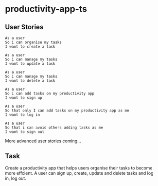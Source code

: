 # productivity-app-ts

## User Stories
```
As a user
So i can organise my tasks
I want to create a task

As a user
So i can manage my tasks
I want to update a task

As a user
So i can manage my tasks
I want to delete a task

As a user
So i can add tasks on my productivity app
I want to sign up

As a user 
So that only I can add tasks on my productivity app as me
I want to log in

As a user
So that i can avoid others adding tasks as me
I want to sign out
```
More advanced user stories coming...

## Task

Create a productivity app that helps users organise their tasks to become more effcient. A user can sign up, create, update and delete tasks and log in, log out.